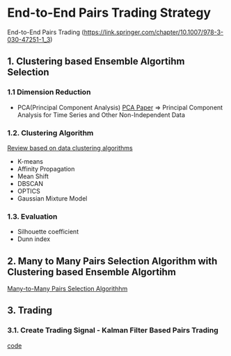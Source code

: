 # End-to-End Pairs Trading Strategy

End-to-End Pairs Trading
<Pairs Selection Framework>
(https://link.springer.com/chapter/10.1007/978-3-030-47251-1_3)

## 1. Clustering based Ensemble Algortihm Selection
### 1.1 Dimension Reduction
- PCA(Principal Component Analysis) [PCA Paper](http://cda.psych.uiuc.edu/statistical_learning_course/Jolliffe%20I.%20Principal%20Component%20Analysis%20(2ed.,%20Springer,%202002)(518s)_MVsa_.pdf)
=> Principal Component Analysis for Time Series and Other Non-Independent Data

### 1.2. Clustering Algorithm
[Review based on data clustering algorithms](https://ieeexplore.ieee.org/abstract/document/6558109)
- K-means
- Affinity Propagation
- Mean Shift
- DBSCAN
- OPTICS
- Gaussian Mixture Model

### 1.3. Evaluation
- Silhouette coefficient
- Dunn index

## 2. Many to Many Pairs Selection Algorithm with Clustering based Ensemble Algortihm
[Many-to-Many Pairs Selection Algorithhm](https://link.springer.com/chapter/10.1007/978-3-031-25158-0_31)

## 3. Trading
### 3.1. Create Trading Signal - Kalman Filter Based Pairs Trading
[code](https://github.com/QuantConnect/Research/blob/master/Analysis/02%20Kalman%20Filter%20Based%20Pairs%20Trading.ipynb)
